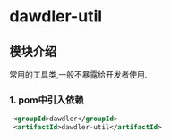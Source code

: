 # dawdler-util

## 模块介绍

常用的工具类,一般不暴露给开发者使用.

### 1. pom中引入依赖

```xml
 <groupId>dawdler</groupId>
 <artifactId>dawdler-util</artifactId>
```
